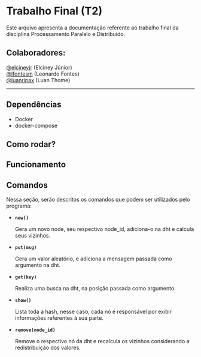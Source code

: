 # Trabalho Final (T2)

Este arquivo apresenta a documentação referente ao trabalho final da disciplina Processamento Paralelo e Distribuido.

## Colaboradores:

[@elcineyjr](https://github.com/elcineyjr) (Elciney Júnior)  
[@lfontesm](https://github.com/lfontesm)   (Leonardo Fontes)  
[@luanripax](https://github.com/luanripax) (Luan Thome)

_____________

## Dependências

* Docker
* docker-compose


## Como rodar?




## Funcionamento 




## Comandos

Nessa seção, serão descritos os comandos que podem ser utilizados pelo programa: 

- **```new()```**  

   Gera um novo node, seu respectivo node_id, adiciona-o na dht e calcula seus vizinhos.  

- **```put(msg)```**  

   Gera um valor aleatório, e adiciona a mensagem passada como argumento na dht.  

- **```get(key)```**  

   Realiza uma busca na dht, na posição passada como argumento.

- **```show()```**  

   Lista toda a hash, nesse caso, cada nó é responsável por exibir informações referentes à sua parte.

- **```remove(node_id)```**  

   Remove o respectivo nó da dht e recalcula os vizinhos considerando a redistribuição dos valores.
